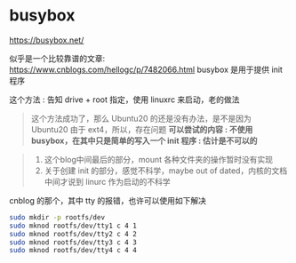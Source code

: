 # busybox
https://busybox.net/


似乎是一个比较靠谱的文章:
https://www.cnblogs.com/hellogc/p/7482066.html
busybox 是用于提供 init 程序

这个方法 : 告知 drive + root 指定，使用 linuxrc 来启动，老的做法
> 这个方法成功了，那么 Ubuntu20 的还是没有办法，是不是因为 Ubuntu20 由于 ext4，所以，存在问题
> **可以尝试的内容 : 不使用 busybox，在其中只是简单的写入一个 init 程序 : 估计是不可以的**

> 1. 这个blog中间最后的部分，mount 各种文件夹的操作暂时没有实现
> 2. 关于创建 init 的部分，感觉不科学，maybe out of dated，内核的文档中间才说到 linurc 作为启动的不科学

cnblog 的那个，其中 tty 的报错，也许可以使用如下解决

```sh
sudo mkdir -p rootfs/dev 
sudo mknod rootfs/dev/tty1 c 4 1  
sudo mknod rootfs/dev/tty2 c 4 2  
sudo mknod rootfs/dev/tty3 c 4 3  
sudo mknod rootfs/dev/tty4 c 4 4
```
